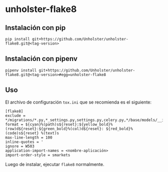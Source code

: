 # unholster-flake8

## Instalación con pip

`pip install git+https://github.com/Unholster/unholster-flake8.git@<tag-version>`

## Instalación con pipenv

`pipenv install git+https://github.com/Unholster/unholster-flake8.git@<tag-version>#egg=unholster-flake8`

## Uso

El archivo de configuración `tox.ini` que se recomienda es el siguiente:
```
[flake8]
exclude = */migrations/*.py,*_settings.py,settings.py,celery.py,*/base/models/__init__.py,*/base/__init__.py,docs
format = ${cyan}%(path)s${reset}:${yellow_bold}%(row)d${reset}:${green_bold}%(col)d${reset}: ${red_bold}%(code)s${reset} %(text)s
max-line-length = 100
inline-quotes = '
ignore = W503
application-import-names = <nombre-aplicación>
import-order-style = smarkets
```

Luego de instalar, ejecutar `flake8` normalmente.
